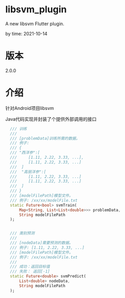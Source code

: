 # libsvm_plugin

A new libsvm Flutter plugin.

by time: 2021-10-14



# 版本

2.0.0



# 介绍

针对Android项目libsvm

Java代码实现并封装了个提供外部调用的接口

```dart
  /// 训练
  ///
  /// [problemData]训练所需的数据。
  /// 例子:
  /// {
  /// "西洋参":[
  ///     [1.11, 2.22, 3.33, ...],
  ///     [1.11, 2.22, 3.33, ...]
  ///  ]
  ///  "高丽洋参":[
  ///     [1.11, 2.22, 3.33, ...]
  ///     [1.11, 2.22, 3.33, ...]
  ///  ]
  /// }
  /// [modelFilePath]模型文件。
  /// 例子: /xx/xx/modelFile.txt
  static Future<bool> svmTrain(
      Map<String, List<List<double>>> problemData, 
      String modelFilePath
  );


  /// 类别预测
  ///
  /// [nodeData]需要预测的数据。
  /// 例子: [1.11, 2.22, 3.33, ...]
  /// [modelFilePath]模型文件。
  /// 例子: /xx/xx/modelFile.txt
  ///
  /// 成功：返回目标值
  /// 失败： 返回[-1]
  static Future<double> svmPredict(
      List<double> nodeData, 
      String modelFilePath
  );
```

